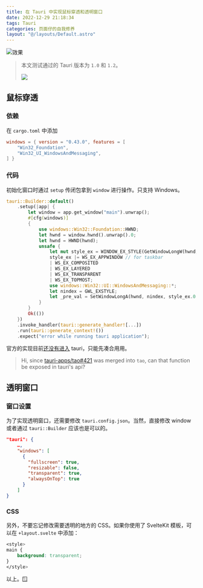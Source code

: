 ```yaml
---
title: 在 Tauri 中实现鼠标穿透和透明窗口
date: 2022-12-29 21:18:34
tags: Tauri
categories: 页面仔的自我修养
layout: "@/layouts/Default.astro"
---
```


![效果](https://user-images.githubusercontent.com/20166026/209962263-969d24a5-eef3-49d8-b446-98b581bc4296.png)

> 本文测试通过的 Tauri 版本为 `1.0` 和 `1.2`。
>
> ![](https://raw.githubusercontent.com/tauri-apps/tauri-docs/335bab9ee7443bc31da1b1e8e26ede47ab25943a/static/img/index/header_light.svg)

## 鼠标穿透

### 依赖

在 `cargo.toml` 中添加

```toml
windows = { version = "0.43.0", features = [
    "Win32_Foundation",
    "Win32_UI_WindowsAndMessaging",
] }
```

### 代码

初始化窗口时通过 `setup` 传闭包拿到 `window` 进行操作。只支持 Windows。

```rust
tauri::Builder::default()
    .setup(|app| {
        let window = app.get_window("main").unwrap();
        #[cfg(windows)]
        {
            use windows::Win32::Foundation::HWND;
            let hwnd = window.hwnd().unwrap().0;
            let hwnd = HWND(hwnd);
            unsafe {
                let mut style_ex = WINDOW_EX_STYLE(GetWindowLongW(hwnd, GWL_EXSTYLE) as u32);
                style_ex |= WS_EX_APPWINDOW // for taskbar
                | WS_EX_COMPOSITED
                | WS_EX_LAYERED
                | WS_EX_TRANSPARENT
                | WS_EX_TOPMOST;
                use windows::Win32::UI::WindowsAndMessaging::*;
                let nindex = GWL_EXSTYLE;
                let _pre_val = SetWindowLongA(hwnd, nindex, style_ex.0 as i32);
            }
        }
        Ok(())
    })
    .invoke_handler(tauri::generate_handler![...])
    .run(tauri::generate_context!())
    .expect("error while running tauri application");
```

官方的实现目前[还没有进入](https://github.com/tauri-apps/tauri/issues/2090) tauri，只能先凑合用用。

> Hi, since [tauri-apps/tao#421](https://github.com/tauri-apps/tao/pull/421) was merged into `tao`, can that function be exposed in tauri's api?

## 透明窗口

### 窗口设置

为了实现透明窗口，还需要修改 `tauri.config.json`。当然，直接修改 window 或者通过 `tauri::Builder` 应该也是可以的。

```json
"tauri": {
    …,
    "windows": [
      {
        "fullscreen": true,
        "resizable": false,
        "transparent": true,
        "alwaysOnTop": true
      }
    ]
}
```

### CSS

另外，不要忘记修改需要透明的地方的 CSS。如果你使用了 SvelteKit 模板，可以在 `+layout.svelte` 中添加：

```css
<style>
main {
    background: transparent;
}
</style>
```

以上。🪟
